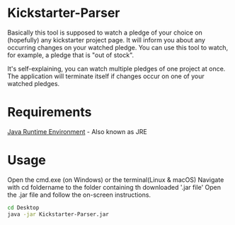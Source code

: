 # Kickstarter-Parser
Basically this tool is supposed to watch a pledge of your choice on (hopefully) any kickstarter project page. It will inform you about any occurring changes on your watched pledge. You can use this tool to watch, for example, a pledge that is "out of stock".



It's self-explaining, you can watch multiple pledges of one project at once. The application will terminate itself if changes occur on one of your watched pledges.

# Requirements
[Java Runtime Environment] - Also known as JRE

# Usage

Open the cmd.exe (on Windows) or the terminal(Linux & macOS)
Navigate with cd foldername to the folder containing th downloaded '.jar file'
Open the .jar file and follow the on-screen instructions.

```sh
cd Desktop
java -jar Kickstarter-Parser.jar
```

[Java Runtime Environment]:http://java.com/de/download/

